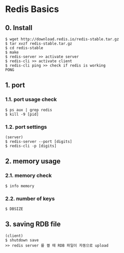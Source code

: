 # Redis Basics

## 0. Install
~~~
$ wget http://download.redis.io/redis-stable.tar.gz
$ tar xvzf redis-stable.tar.gz
$ cd redis-stable
$ make
$ redis-server >> activate server
$ redis-cli >> activate client
$ redis-cli ping >> check if redis is working
PONG
~~~

## 1. port
### 1.1. port usage check
~~~
$ ps aux | grep redis
$ kill -9 [pid]
~~~
### 1.2. port settings
~~~
(server) 
$ redis-server --port [digits]
$ redis-cli -p [digits]
~~~


## 2. memory usage
### 2.1. memory check
~~~
$ info memory
~~~
### 2.2. number of keys
~~~
$ DBSIZE
~~~

## 3. saving RDB file
~~~
(client)
$ shutdown save
>> redis server 를 켤 때 RDB 파일이 자동으로 upload
~~~
